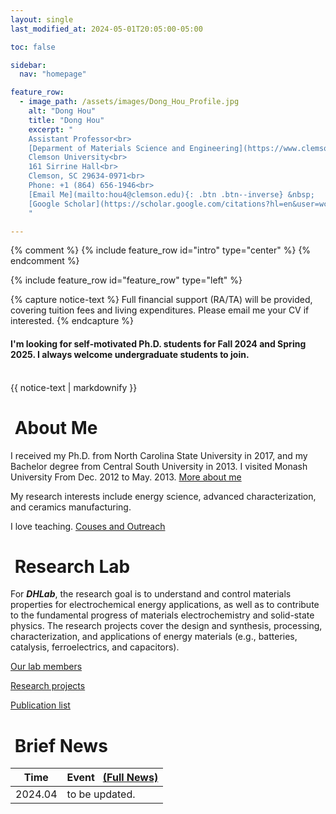 ```yaml
---
layout: single
last_modified_at: 2024-05-01T20:05:00-05:00

toc: false

sidebar:
  nav: "homepage"

feature_row:
  - image_path: /assets/images/Dong_Hou_Profile.jpg
    alt: "Dong Hou"
    title: "Dong Hou"
    excerpt: "
    Assistant Professor<br>
    [Deparment of Materials Science and Engineering](https://www.clemson.edu/cecas/departments/mse/index.html)<br>
    Clemson University<br>
    161 Sirrine Hall<br>
    Clemson, SC 29634-0971<br>
    Phone: +1 (864) 656-1946<br>
    [Email Me](mailto:hou4@clemson.edu){: .btn .btn--inverse} &nbsp;
    [Google Scholar](https://scholar.google.com/citations?hl=en&user=wc392IUAAAAJ){: .btn .btn--inverse}
    "

---
```


{% comment %}
{% include feature_row id="intro" type="center" %}
{% endcomment %}

{% include feature_row id="feature_row" type="left" %}

{% capture notice-text %}
Full financial support (RA/TA) will be provided, covering tuition fees and living expenditures. Please email me your CV if interested.
{% endcapture %}

<div class="notice--success">
<h4>I'm looking for self-motivated Ph.D. students for Fall 2024 and Spring 2025. I always welcome undergraduate students to join.
 </h4>
<br>
{{ notice-text | markdownify }}
</div>

# <i class="fa fa-feather-alt fa-fw"></i>&nbsp;About Me

I received my Ph.D. from North Carolina State University in 2017, and my Bachelor degree from Central South University in 2013. I visited Monash University From Dec. 2012 to May. 2013. [More about me](/dhlab/bio/)

My research interests include energy science, advanced characterization, and ceramics manufacturing.

I love teaching. [Couses and Outreach](/dhlab/teaching/)

# <i class="fa fa-layer-group fa-fw"></i>&nbsp;Research Lab

For ***DHLab***, the research goal is to understand and control materials properties for electrochemical energy applications, as well as to contribute to the fundamental progress of materials electrochemistry and solid-state physics. The research projects cover the design and synthesis, processing, characterization, and applications of energy materials (e.g., batteries, catalysis, ferroelectrics, and capacitors).

[Our lab members](/dhlab/group/)

[Research projects](/dhlab/projects/) 

[Publication list](/dhlab/publications/) 

# <i class="fa fa-seedling fa-fw"></i>&nbsp;Brief News

| Time  | Event &nbsp; [(Full News)](/dhlab/news/) |
|-------|-------|
|2024.04| to be updated.|

